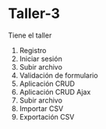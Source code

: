 # Taller-3

Tiene el taller
1) Registro
2) Iniciar sesión
3) Subir archivo
4) Validación de formulario
5) Aplicación CRUD
6) Aplicación CRUD Ajax
7) Subir archivo
8) Importar CSV
9) Exportación CSV

